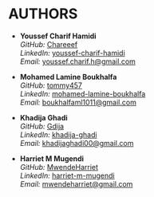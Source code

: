 # AUTHORS

- **Youssef Charif Hamidi**  
  *GitHub:* [Chareeef](https://github.com/Chareeef)  
  *LinkedIn:* [youssef-charif-hamidi](https://linkedin.com/in/youssef-charif-hamidi)  
  *Email:* [youssef.charif.h@gmail.com](mailto:youssef.charif.h@gmail.com)

- **Mohamed Lamine Boukhalfa**  
  *GitHub:* [tommy457](https://github.com/tommy457)  
  *LinkedIn:* [mohamed-lamine-boukhalfa](https://linkedin.com/in/mohamed-lamine-boukhalfa)  
  *Email:* [boukhalfaml1011@gmail.com](mailto:boukhalfaml1011@gmail.com)

- **Khadija Ghadi**  
  *GitHub:* [Gdija](https://github.com/Gdija)  
  *LinkedIn:* [khadija-ghadi](https://linkedin.com/in/khadija-ghadi-017737193)  
  *Email:* [khadijaghadi00@gmail.com](mailto:khadijaghadi00@gmail.com)

- **Harriet M Mugendi**  
  *GitHub:* [MwendeHarriet](https://github.com/MwendeHarriet)  
  *LinkedIn:* [harriet-m-mugendi](https://www.linkedin.com/in/harriet-m-mugendi-149a006b)  
  *Email:* [mwendeharriet@gmail.com](mailto:mwendeharriet@gmail.com)
